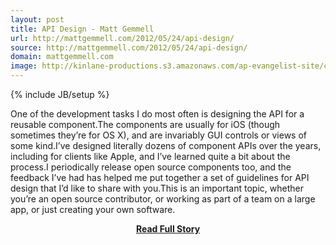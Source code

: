 ```yaml
---
layout: post
title: API Design - Matt Gemmell
url: http://mattgemmell.com/2012/05/24/api-design/
source: http://mattgemmell.com/2012/05/24/api-design/
domain: mattgemmell.com
image: http://kinlane-productions.s3.amazonaws.com/ap-evangelist-site/curated/screenshots/2862_mattgemmell_com.png
---
```

{% include JB/setup %}<p>One of the development tasks I do most often is designing the API for a reusable component.The components are usually for iOS (though sometimes they’re for OS X), and are invariably GUI controls or views of some kind.I’ve designed literally dozens of component APIs over the years, including for clients like Apple, and I’ve learned quite a bit about the process.I periodically release open source components too, and the feedback I’ve had has helped me put together a set of guidelines for API design that I’d like to share with you.This is an important topic, whether you’re an open source contributor, or working as part of a team on a large app, or just creating your own software.</p>
<center><p><a href="http://mattgemmell.com/2012/05/24/api-design/" style='padding:25px; font-sze:18px; font-weight: bold;'>Read Full Story</a></p></center>
